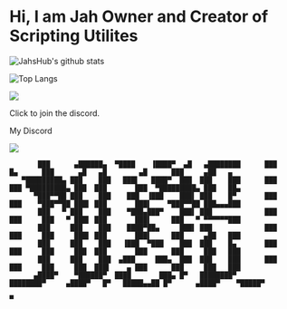 

# Hi, I am Jah Owner and Creator of Scripting Utilites



![JahsHub's github stats](https://github-readme-stats.vercel.app/api?username=JahsHub&theme=tokyonight)

![Top Langs](https://github-readme-stats.vercel.app/api/top-langs/?username=JahsHub&layout=compact&theme=tokyonight)

[![](https://discordapp.com/api/guilds/876227875248934952/embed.png?style=banner2)](https://discord.gg/QxHF74JTdk) 

Click to join the discord.

My Discord

<img align="center" src="https://discord.c99.nl/widget/theme-1/883118343035453510.png" />


```
       ███      ▄██████▄  ▀████    ▐████▀  ▄█   ▄████████      ███    █▄      ███      ▄█   ▄█        ▄█      ███     ▄██   ▄   
   ▀█████████▄ ███    ███   ███▌   ████▀  ███  ███    ███      ███    ███ ▀█████████▄ ███  ███       ███  ▀█████████▄ ███   ██▄ 
      ▀███▀▀██ ███    ███    ███  ▐███    ███▌ ███    █▀       ███    ███    ▀███▀▀██ ███▌ ███       ███▌    ▀███▀▀██ ███▄▄▄███ 
       ███   ▀ ███    ███    ▀███▄███▀    ███▌ ███             ███    ███     ███   ▀ ███▌ ███       ███▌     ███   ▀ ▀▀▀▀▀▀███ 
       ███     ███    ███    ████▀██▄     ███▌ ███             ███    ███     ███     ███▌ ███       ███▌     ███     ▄██   ███ 
       ███     ███    ███   ▐███  ▀███    ███  ███    █▄       ███    ███     ███     ███  ███       ███      ███     ███   ███ 
       ███     ███    ███  ▄███     ███▄  ███  ███    ███      ███    ███     ███     ███  ███▌    ▄ ███      ███     ███   ███ 
      ▄████▀    ▀██████▀  ████       ███▄ █▀   ████████▀       ████████▀     ▄████▀   █▀   █████▄▄██ █▀      ▄████▀    ▀█████▀ 
                                                                                        ▀                                    
```

